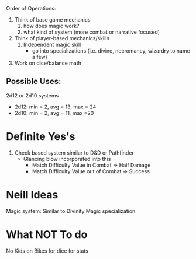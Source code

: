 Order of Operations:
1. Think of base game mechanics
	1. how does magic work?
	2. what kind of system (more combat or narrative focused)
2. Think of player-based mechanics/skills
	1. Independent magic skill
		- go into specializations (i.e. divine, necromancy, wizardry to name a few)
3. Work on dice/balance math

## Possible Uses:
2d12 or 2d10 systems
- 2d12: min = 2, avg = 13, max = 24
- 2d10: min = 2, avg = 11, max =20

# Definite Yes's
1. Check based system similar to D&D or Pathfinder
	- Glancing blow incorporated into this
		- Match Difficulty Value in Combat => Half Damage
		- Match Difficulty Value out of Combat => Success


# Neill Ideas
Magic system: Similar to Divinity Magic specialization 



# What **NOT** To do

No Kids on Bikes for dice for stats
